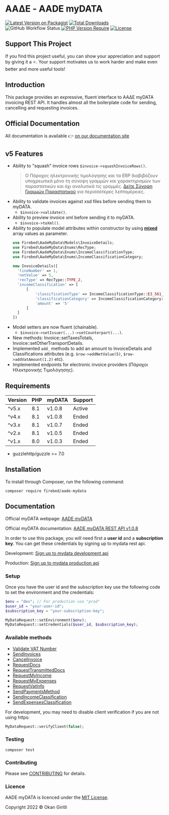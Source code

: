 # ΑΑΔΕ - AADE myDATA

[![Latest Version on Packagist](https://img.shields.io/packagist/v/firebed/aade-mydata.svg?style=flat-square)](https://packagist.org/packages/firebed/aade-mydata)
[![Total Downloads](https://poser.pugx.org/firebed/aade-mydata/downloads)](https://packagist.org/packages/firebed/aade-mydata)
![GitHub Workflow Status](https://img.shields.io/github/actions/workflow/status/firebed/aade-mydata/php.yml)
[![PHP Version Require](https://poser.pugx.org/firebed/aade-mydata/require/php)](https://packagist.org/packages/firebed/aade-mydata)
[![License](https://poser.pugx.org/firebed/aade-mydata/license)](LICENSE.md)

## Support This Project

If you find this project useful, you can show your appreciation and support by giving it a ⭐. Your support motivates us to work harder and make even better and more useful tools!

## Introduction

This package provides an expressive, fluent interface to ΑΑΔΕ myDATA invoicing REST API. It handles almost all the boilerplate code for sending, cancelling and requesting invoices.

## Official Documentation

All documentation is available 👉 [on our documentation site](https://docs.invoicemaker.gr/getting-started)

## v5 Features

- Ability to "squash" invoice rows `$invoice->squashInvoiceRows()`.
  > Ο Πάροχος ηλεκτρονικής τιμολόγησης και τα ERP διαβιβάζουν υποχρεωτικά μόνο τη σύνοψη
  γραμμών και χαρακτηρισμών των παραστατικών και όχι αναλυτικά τις γραμμές. [Δείτε Σύνοψη Γραμμών Παραστατικού](/docs/squashing-invoice-rows) για περισσότερες λεπτομέρειες.
- Ability to validate invoices against xsd files before sending them to myDATA.
    - `$invoice->validate()`.
- Ability to preview invoice xml before sending it to myDATA.
    - `$invoice->toXml()`.
- Ability to populate model attributes within constructor by using **<u>mixed</u>** array values as parameter.
  ```php
  use Firebed\AadeMyData\Models\InvoiceDetails;
  use Firebed\AadeMyData\Enums\RecType;
  use Firebed\AadeMyData\Enums\IncomeClassificationType;
  use Firebed\AadeMyData\Enums\IncomeClassificationCategory;
  
  new InvoiceDetails([
    'lineNumber' => 1,
    'netValue' => 5,
    'recType' => RecType::TYPE_2,
    'incomeClassification' => [
        [
            'classificationType' => IncomeClassificationType::E3_561_001,
            'classificationCategory' => IncomeClassificationCategory::CATEGORY_1_1,
            'amount' => '5'
        ]
    ]
  ])
  ```
- Model setters are now fluent (chainable).
    - `$invoice->setIssuer(...)->setCounterpart(...)`.
- New methods: Invoice::setTaxesTotals, Invoice::setOtherTransportDetails.
- Implemented `add_` methods to add an amount to InvoiceDetails and Classifications attributes (e.g. `$row->addNetValue(5)`, `$row->addVatAmount(1.2)` etc).
- Implemented endpoints for electronic invoice providers (Πάροχοι Ηλεκτρονικής Τιμολόγησης).

## Requirements

| Version | PHP | myDATA | Support |
|---------|-----|--------|---------|
| ^v5.x   | 8.1 | v1.0.8 | Active  |
| ^v4.x   | 8.1 | v1.0.8 | Ended   |
| ^v3.x   | 8.1 | v1.0.7 | Ended   |
| ^v2.x   | 8.1 | v1.0.5 | Ended   |
| ^v1.x   | 8.0 | v1.0.3 | Ended   |

- guzzlehttp/guzzle >= 7.0

## Installation

To install through Composer, run the following command:

```
composer require firebed/aade-mydata
```

## Documentation

Official myDATA webpage: [AADE myDATA](https://www.aade.gr/mydata)

Official myDATA documentation: [AADE myDATA REST API v1.0.8](https://www.aade.gr/sites/default/files/2024-02/myDATA%20API%20Documentation%20v1.0.8_official_ERP.pdf)

In order to use this package, you will need first a **user id** and a **subscription key**. You can get these credentials by signing up to mydata rest api.

Development: [Sign up to mydata development api](https://mydata-dev-register.azurewebsites.net/)

Production: [Sign up to mydata production api](https://www.aade.gr/mydata)

### Setup

Once you have the user id and the subscription key use the following code to set the environment and the credentials:

```php
$env = "dev"; // For production use "prod"
$user_id = "your-user-id";
$subscription_key = "your-subscription-key";

MyDataRequest::setEnvironment($env);
MyDataRequest::setCredentials($user_id, $subscription_key);
```

### Available methods

- [Validate VAT Number](http://docs.invoicemaker.gr/http/search-vat)
- [SendInvoices](http://docs.invoicemaker.gr/http/send-invoices)
- [CancelInvoice](http://docs.invoicemaker.gr/http/cancel-invoice)
- [RequestDocs](http://docs.invoicemaker.gr/http/request-docs)
- [RequestTransmittedDocs](http://docs.invoicemaker.gr/http/request-transmitted-docs)
- [RequestMyIncome](http://docs.invoicemaker.gr/http/request-my-income)
- [RequestMyExpenses](http://docs.invoicemaker.gr/http/request-my-expenses)
- [RequestVatInfo](http://docs.invoicemaker.gr/http/request-vat-info)
- [SendPaymentsMethod](http://docs.invoicemaker.gr/http/send-payments-method)
- [SendIncomeClassification](http://docs.invoicemaker.gr/http/send-income-classification)
- [SendExpensesClassification](http://docs.invoicemaker.gr/http/send-expenses-classification)

For development, you may need to disable client verification if you are not using https:

```php
MyDataRequest::verifyClient(false);
```

### Testing

```shell
composer test
```

### Contributing

Please see [CONTRIBUTING](http://docs.invoicemaker.gr/contributing) for details.

### Licence

AADE myDATA is licenced under the [MIT License](LICENSE.md).

Copyright 2022 &copy; Okan Giritli
